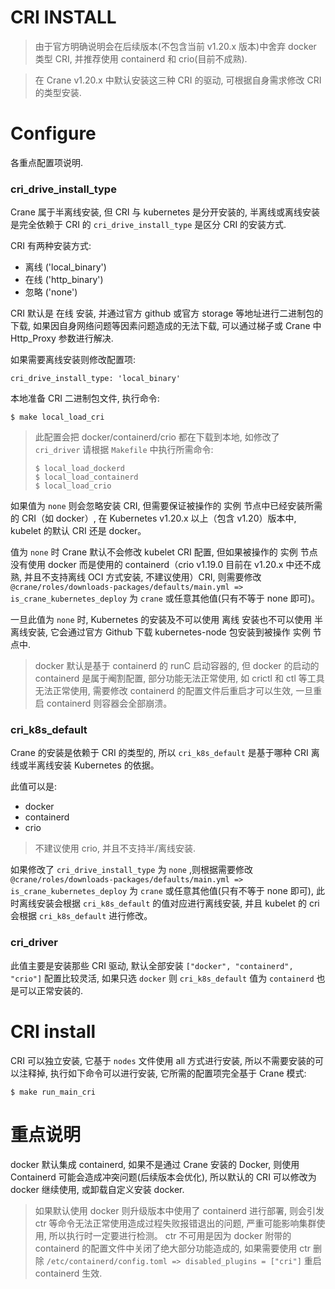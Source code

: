 # CRI INSTALL

> 由于官方明确说明会在后续版本(不包含当前 v1.20.x 版本)中舍弃 docker 类型 CRI, 并推荐使用 containerd 和 crio(目前不成熟).

> 在 Crane v1.20.x 中默认安装这三种 CRI 的驱动, 可根据自身需求修改 CRI 的类型安装.

# Configure

各重点配置项说明.

### cri_drive_install_type

Crane 属于半离线安装, 但 CRI 与 kubernetes 是分开安装的, 半离线或离线安装是完全依赖于 CRI 的 `cri_drive_install_type` 是区分 CRI 的安装方式.

CRI 有两种安装方式:
  * 离线  ('local_binary')      
  * 在线  ('http_binary')
  * 忽略  ('none')

CRI 默认是 在线 安装, 并通过官方 github 或官方 storage 等地址进行二进制包的下载, 如果因自身网络问题等因素问题造成的无法下载, 可以通过梯子或 Crane 中 Http_Proxy 参数进行解决.

如果需要离线安装则修改配置项:

```
cri_drive_install_type: 'local_binary'
```

本地准备 CRI 二进制包文件, 执行命令:

```
$ make local_load_cri
```

> 此配置会把 docker/containerd/crio 都在下载到本地, 如修改了 `cri_driver` 请根据 `Makefile` 中执行所需命令:
> ```
> $ local_load_dockerd
> $ local_load_containerd
> $ local_load_crio
> ```

如果值为 `none` 则会忽略安装 CRI, 但需要保证被操作的 实例 节点中已经安装所需的 CRI（如 docker）, 在 Kubernetes v1.20.x 以上（包含 v1.20）版本中, kubelet 的默认 CRI 还是 docker。

值为 `none` 时 Crane 默认不会修改 kubelet CRI 配置, 但如果被操作的 实例 节点没有使用 docker 而是使用的 containerd（crio v1.19.0 目前在 v1.20.x 中还不成熟, 并且不支持离线 OCI 方式安装, 不建议使用）CRI, 则需要修改 `@crane/roles/downloads-packages/defaults/main.yml => is_crane_kubernetes_deploy` 为 `crane` 或任意其他值(只有不等于 none 即可)。

一旦此值为 `none` 时, Kubernetes 的安装及不可以使用 离线 安装也不可以使用 半离线安装, 它会通过官方 Github 下载 kubernetes-node 包安装到被操作 实例 节点中.

> docker 默认是基于 containerd 的 runC 启动容器的, 但 docker 的启动的 containerd 是属于阉割配置, 部分功能无法正常使用, 如 crictl 和 ctl 等工具无法正常使用, 需要修改 containerd 的配置文件后重启才可以生效, 一旦重启 containerd 则容器会全部崩溃。

### cri_k8s_default

Crane 的安装是依赖于 CRI 的类型的, 所以 `cri_k8s_default` 是基于哪种 CRI 离线或半离线安装 Kubernetes 的依据。

此值可以是:
  * docker
  * containerd
  * crio

> 不建议使用 crio, 并且不支持半/离线安装.

如果修改了 `cri_drive_install_type` 为 `none` ,则根据需要修改 `@crane/roles/downloads-packages/defaults/main.yml => is_crane_kubernetes_deploy` 为 `crane` 或任意其他值(只有不等于 none 即可), 此时离线安装会根据 `cri_k8s_default` 的值对应进行离线安装, 并且 kubelet 的 cri 会根据 `cri_k8s_default` 进行修改。

### cri_driver

此值主要是安装那些 CRI 驱动, 默认全部安装 `["docker", "containerd", "crio"]` 配置比较灵活, 如果只选 `docker` 则 `cri_k8s_default` 值为 `containerd` 也是可以正常安装的.

# CRI install

CRI 可以独立安装, 它基于 `nodes` 文件使用 all 方式进行安装, 所以不需要安装的可以注释掉, 执行如下命令可以进行安装, 它所需的配置项完全基于 Crane 模式:

```
$ make run_main_cri
```

# 重点说明

docker 默认集成 containerd, 如果不是通过 Crane 安装的 Docker, 则使用 Containerd 可能会造成冲突问题(后续版本会优化), 所以默认的 CRI 可以修改为 docker 继续使用, 或卸载自定义安装 docker.

> 如果默认使用 docker 则升级版本中使用了 containerd 进行部署, 则会引发 ctr 等命令无法正常使用造成过程失败报错退出的问题, 严重可能影响集群使用, 所以执行时一定要进行检测。
> ctr 不可用是因为 docker 附带的 containerd 的配置文件中关闭了绝大部分功能造成的, 如果需要使用 ctr 删除 `/etc/containerd/config.toml => disabled_plugins = ["cri"]` 重启 containerd 生效.